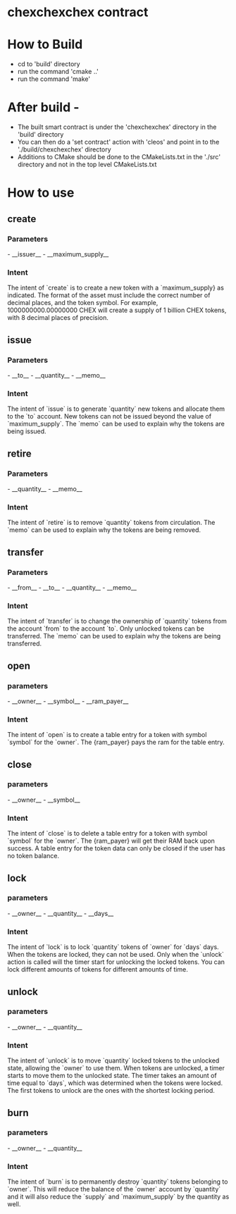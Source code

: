 # chexchexchex contract

# How to Build
   - cd to 'build' directory
   - run the command 'cmake ..'
   - run the command 'make'

# After build -
   - The built smart contract is under the 'chexchexchex' directory in the 'build' directory
   - You can then do a 'set contract' action with 'cleos' and point in to the './build/chexchexchex' directory
   - Additions to CMake should be done to the CMakeLists.txt in the './src' directory and not in the top level CMakeLists.txt

# How to use
<h2 class="contract"> create </h2>
<h3>Parameters</h3>
- __issuer__
- __maximum_supply__

<h3>Intent</h3>
The intent of `create` is to create a new token with a `maximum_supply} as indicated. The format of the asset must include the correct number of decimal places, and the token symbol. For example, 1000000000.00000000 CHEX will create a supply of 1 billion CHEX tokens, with 8 decimal places of precision.
<h2 class="contract"> issue </h2>
<h3>Parameters</h3>
- __to__ 
- __quantity__
- __memo__

<h3>Intent</h3>
The intent of `issue` is to generate `quantity` new tokens and allocate them to the `to` account. New tokens can not be issued beyond the value of `maximum_supply`. The `memo` can be used to explain why the tokens are being issued.
<h2 class="contract"> retire </h2>
<h3>Parameters</h3>
- __quantity__
- __memo__

<h3>Intent</h3>
The intent of `retire` is to remove `quantity` tokens from circulation. The `memo` can be used to explain why the tokens are being removed.
<h2 class="contract"> transfer </h2>
<h3>Parameters</h3>
- __from__
- __to__
- __quantity__
- __memo__

<h3>Intent</h3>
The intent of `transfer` is to change the ownership of `quantity` tokens from the account `from` to the account `to`. Only unlocked tokens can be transferred. The `memo` can be used to explain why the tokens are being transferred.
<h2 class="contract"> open </h2>
<h3>parameters</h3>
- __owner__
- __symbol__
- __ram_payer__

<h3>Intent</h3>
The intent of `open` is to create a table entry for a token with symbol `symbol` for the `owner`. The {ram_payer} pays the ram for the table entry.
<h2 class="contract"> close </h2>
<h3>parameters</h3>
- __owner__
- __symbol__

<h3>Intent</h3>
The intent of `close` is to delete a table entry for a token with symbol `symbol` for the `owner`. The {ram_payer} will get their RAM back upon success. A table entry for the token data can only be closed if the user has no token balance.
<h2 class="contract"> lock </h2>
<h3>parameters</h3>
- __owner__
- __quantity__
- __days__

<h3>Intent</h3>
The intent of `lock` is to lock `quantity` tokens of `owner` for `days` days. When the tokens are locked, they can not be used. Only when the `unlock` action is called will the timer start for unlocking the locked tokens. You can lock different amounts of tokens for different amounts of time.
<h2 class="contract"> unlock </h2>
<h3>parameters</h3>
- __owner__
- __quantity__

<h3>Intent</h3>
The intent of `unlock` is to move `quantity` locked tokens to the unlocked state, allowing the `owner` to use them. When tokens are unlocked, a timer starts to move them to the unlocked state. The timer takes an amount of time equal to `days`, which was determined when the tokens were locked. The first tokens to unlock are the ones with the shortest locking period.
<h2 class="contract"> burn </h2>
<h3>parameters</h3>
- __owner__
- __quantity__

<h3>Intent</h3>
The intent of `burn` is to permanently destroy `quantity` tokens belonging to `owner`. This will reduce the balance of the `owner` account by `quantity` and it will also reduce the `supply` and `maximum_supply` by the quantity as well.
